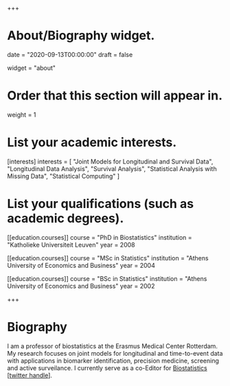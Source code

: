 +++
# About/Biography widget.

date = "2020-09-13T00:00:00"
draft = false

widget = "about"

# Order that this section will appear in.
weight = 1

# List your academic interests.
[interests]
  interests = [
    "Joint Models for Longitudinal and Survival Data",
    "Longitudinal Data Analysis",
    "Survival Analysis",
    "Statistical Analysis with Missing Data",
    "Statistical Computing"
  ]

# List your qualifications (such as academic degrees).
[[education.courses]]
  course = "PhD in Biostatistics"
  institution = "Katholieke Universiteit Leuven"
  year = 2008

[[education.courses]]
  course = "MSc in Statistics"
  institution = "Athens University of Economics and Business"
  year = 2004

[[education.courses]]
  course = "BSc in Statistics"
  institution = "Athens University of Economics and Business"
  year = 2002
 
+++

# Biography

I am a professor of biostatistics at the Erasmus Medical Center Rotterdam. My research focuses on joint models for longitudinal and time-to-event data with applications in biomarker identification, precision medicine, screening and 
active surveilance. I currently serve as a co-Editor for [Biostatistics](https://academic.oup.com/biostatistics) [[twitter handle](https://twitter.com/biostatistics)].

